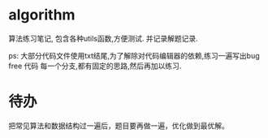 # algorithm
算法练习笔记, 包含各种utils函数,方便测试.  并记录解题记录.

ps: 大部分代码文件使用txt结尾,为了解除对代码编辑器的依赖,练习一遍写出bug free 代码
每一个分支,都有固定的思路,然后再加以练习.

# 待办
把常见算法和数据结构过一遍后，题目要再做一遍，优化做到最优解。
